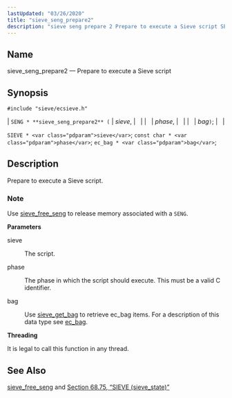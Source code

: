 ```yaml
---
lastUpdated: "03/26/2020"
title: "sieve_seng_prepare2"
description: "sieve seng prepare 2 Prepare to execute a Sieve script SENG sieve seng prepare 2 sieve phase bag SIEVE sieve const char phase ec bag bag Prepare to execute a Sieve script Use sieve free seng to release memory associated with a SENG sieve The script phase The phase in..."
---
```


<a name="apis.sieve_seng_prepare2"></a> 
## Name

sieve_seng_prepare2 — Prepare to execute a Sieve script

## Synopsis

`#include "sieve/ecsieve.h"`

| `SENG * **sieve_seng_prepare2** (` | <var class="pdparam">sieve</var>, |   |
|   | <var class="pdparam">phase</var>, |   |
|   | <var class="pdparam">bag</var>`)`; |   |

`SIEVE * <var class="pdparam">sieve</var>`;
`const char * <var class="pdparam">phase</var>`;
`ec_bag * <var class="pdparam">bag</var>`;<a name="idp60717792"></a> 
## Description

Prepare to execute a Sieve script.

### Note

Use [sieve_free_seng](/momentum/3/3-api/apis-sieve-free-seng) to release memory associated with a `SENG`.

**<a name="idp60721104"></a> Parameters**

<dl class="variablelist">

<dt>sieve</dt>

<dd>

The script.

</dd>

<dt>phase</dt>

<dd>

The phase in which the script should execute. This must be a valid C identifier.

</dd>

<dt>bag</dt>

<dd>

Use [sieve_get_bag](/momentum/3/3-api/apis-sieve-get-bag) to retrieve ec_bag items. For a description of this data type see [ec_bag](/momentum/3/3-api/structs-ec-bag).

</dd>

</dl>

**<a name="idp60729040"></a> Threading**

It is legal to call this function in any thread.

<a name="idp60730144"></a> 
## See Also

[sieve_free_seng](/momentum/3/3-api/apis-sieve-free-seng) and [Section 68.75, “SIEVE (sieve_state)”](structs.sieve "68.75. SIEVE (sieve_state)")